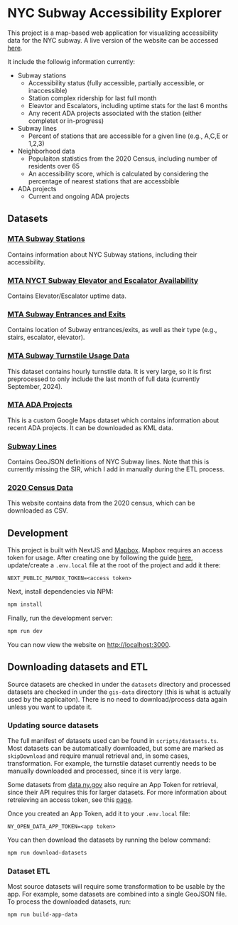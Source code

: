 # NYC Subway Accessibility Explorer

This project is a map-based web application for visualizing accessibility data for the NYC subway. A live version of the website can be accessed [here](https://nyc-subway-accessibility-explorer.vercel.app/).

It include the followig information currently:

- Subway stations
  - Accessibility status (fully accessible, partially accessible, or inaccessible)
  - Station complex ridership for last full month
  - Eleavtor and Escalators, including uptime stats for the last 6 months
  - Any recent ADA projects associated with the station (either completet or in-progress)
- Subway lines
  - Percent of stations that are accessible for a given line (e.g., A,C,E or 1,2,3)
- Neighborhood data
  - Populaiton statistics from the 2020 Census, including number of residents over 65
  - An accessibility score, which is calculated by considering the percentage of nearest stations that are accessbible
- ADA projects
  - Current and ongoing ADA projects

## Datasets

### [MTA Subway Stations](https://data.ny.gov/Transportation/MTA-Subway-Stations/39hk-dx4f/about_data)

Contains information about NYC Subway stations, including their accessibility.

### [MTA NYCT Subway Elevator and Escalator Availability](https://data.ny.gov/Transportation/MTA-NYCT-Subway-Elevator-and-Escalator-Availabilit/rc78-7x78/about_data)

Contains Elevator/Escalator uptime data.

### [MTA Subway Entrances and Exits](https://data.ny.gov/Transportation/MTA-Subway-Entrances-and-Exits-2024/i9wp-a4ja/about_data)

Contains location of Subway entrances/exits, as well as their type (e.g., stairs, escalator, elevator).

### [MTA Subway Turnstile Usage Data](https://data.ny.gov/Transportation/MTA-Subway-Hourly-Ridership-Beginning-July-2020/wujg-7c2s/about_data)

This dataset contains hourly turnstile data. It is very large, so it is first preprocessed to only include the last month of full data (currently September, 2024).

### [MTA ADA Projects](https://www.google.com/maps/d/viewer?mid=1KyAOi9J92POQ7c_v-471XlbLvrOmIDQ&femb=1&ll=40.71178088520193%2C-73.99431625&z=11)

This is a custom Google Maps dataset which contains information about recent ADA projects. It can be downloaded as KML data.

### [Subway Lines](https://data.cityofnewyork.us/Transportation/Subway-Lines/3qz8-muuu)

Contains GeoJSON definitions of NYC Subway lines. Note that this is currently missing the SIR, which I add in manually during the ETL process.

### [2020 Census Data](https://www.nyc.gov/site/planning/planning-level/nyc-population/2020-census.page)

This website contains data from the 2020 census, which can be downloaded as CSV.

## Development

This project is built with NextJS and [Mapbox](https://www.mapbox.com/). Mapbox requires an access token for usage. After creating one by following the guide [here](https://docs.mapbox.com/help/getting-started/access-tokens/), update/create a `.env.local` file at the root of the project and add it there:

```
NEXT_PUBLIC_MAPBOX_TOKEN=<access token>
```

Next, install dependencies via NPM:

```bash
npm install
```

Finally, run the development server:

```bash
npm run dev
```

You can now view the website on [http://localhost:3000](http://localhost:3000).

## Downloading datasets and ETL

Source datasets are checked in under the `datasets` directory and processed datasets are checked in under the `gis-data` directory (this is what is actually used by the applicaiton). There is no need to download/process data again unless you want to update it. 

### Updating source datasets

The full manifest of datasets used can be found in `scripts/datasets.ts`. Most datasets can be automatically downloaded, but some are marked as `skipDownload` and require manual retrieval and, in some cases, transformation. For example, the turnstile dataset currently needs to be manually downloaded and processed, since it is very large.

Some datasets from [data.ny.gov](https://data.ny.gov/) also require an App Token for retrieval, since their API requires this for larger datasets. For more information about retreieving an access token, see this [page](https://dev.socrata.com/foundry/data.ny.gov/39hk-dx4f).

Once you created an App Token, add it to your `.env.local` file:

```
NY_OPEN_DATA_APP_TOKEN=<app token>
```

You can then download the datasets by running the below command:

```bash
npm run download-datasets
```

### Dataset ETL

Most source datasets will require some transformation to be usable by the app. For example, some datasets are combined into a single GeoJSON file. To process the downloaded datasets, run:

```bash
npm run build-app-data
```

